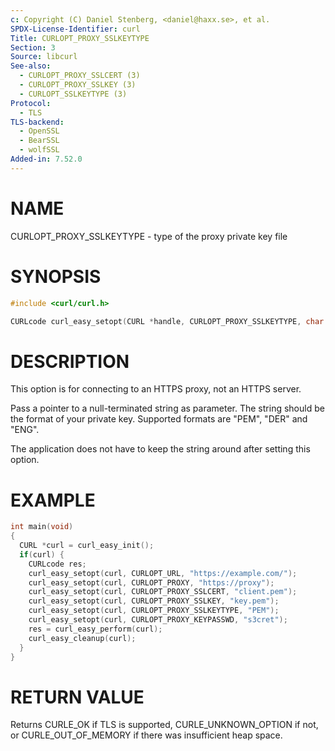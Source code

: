 ```yaml
---
c: Copyright (C) Daniel Stenberg, <daniel@haxx.se>, et al.
SPDX-License-Identifier: curl
Title: CURLOPT_PROXY_SSLKEYTYPE
Section: 3
Source: libcurl
See-also:
  - CURLOPT_PROXY_SSLCERT (3)
  - CURLOPT_PROXY_SSLKEY (3)
  - CURLOPT_SSLKEYTYPE (3)
Protocol:
  - TLS
TLS-backend:
  - OpenSSL
  - BearSSL
  - wolfSSL
Added-in: 7.52.0
---
```


# NAME

CURLOPT_PROXY_SSLKEYTYPE - type of the proxy private key file

# SYNOPSIS

~~~c
#include <curl/curl.h>

CURLcode curl_easy_setopt(CURL *handle, CURLOPT_PROXY_SSLKEYTYPE, char *type);
~~~

# DESCRIPTION

This option is for connecting to an HTTPS proxy, not an HTTPS server.

Pass a pointer to a null-terminated string as parameter. The string should be
the format of your private key. Supported formats are "PEM", "DER" and "ENG".

The application does not have to keep the string around after setting this
option.

# EXAMPLE

~~~c
int main(void)
{
  CURL *curl = curl_easy_init();
  if(curl) {
    CURLcode res;
    curl_easy_setopt(curl, CURLOPT_URL, "https://example.com/");
    curl_easy_setopt(curl, CURLOPT_PROXY, "https://proxy");
    curl_easy_setopt(curl, CURLOPT_PROXY_SSLCERT, "client.pem");
    curl_easy_setopt(curl, CURLOPT_PROXY_SSLKEY, "key.pem");
    curl_easy_setopt(curl, CURLOPT_PROXY_SSLKEYTYPE, "PEM");
    curl_easy_setopt(curl, CURLOPT_PROXY_KEYPASSWD, "s3cret");
    res = curl_easy_perform(curl);
    curl_easy_cleanup(curl);
  }
}
~~~

# RETURN VALUE

Returns CURLE_OK if TLS is supported, CURLE_UNKNOWN_OPTION if not, or
CURLE_OUT_OF_MEMORY if there was insufficient heap space.

